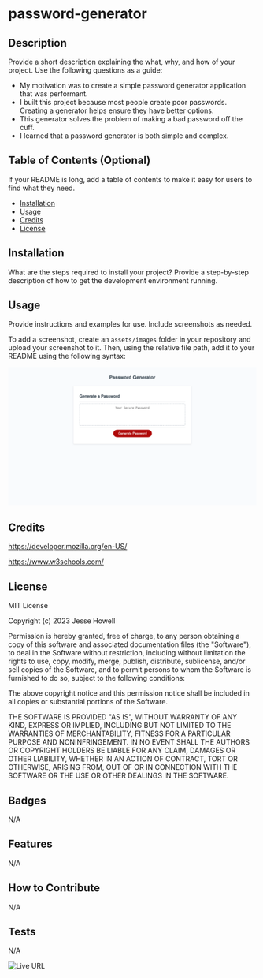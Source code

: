 # password-generator

## Description

Provide a short description explaining the what, why, and how of your project. Use the following questions as a guide:

- My motivation was to create a simple password generator application that was performant.
- I built this project because most people create poor passwords. Creating a generator helps ensure they have better options.
- This generator solves the problem of making a bad password off the cuff.
- I learned that a password generator is both simple and complex.

## Table of Contents (Optional)

If your README is long, add a table of contents to make it easy for users to find what they need.

- [Installation](#installation)
- [Usage](#usage)
- [Credits](#credits)
- [License](#license)

## Installation

What are the steps required to install your project? Provide a step-by-step description of how to get the development environment running.

## Usage

Provide instructions and examples for use. Include screenshots as needed.

To add a screenshot, create an `assets/images` folder in your repository and upload your screenshot to it. Then, using the relative file path, add it to your README using the following syntax:

![Password Generator Screenshot](assets/images/Password-Generator.png)

## Credits

https://developer.mozilla.org/en-US/

https://www.w3schools.com/

## License

MIT License

Copyright (c) 2023 Jesse Howell

Permission is hereby granted, free of charge, to any person obtaining a copy
of this software and associated documentation files (the "Software"), to deal
in the Software without restriction, including without limitation the rights
to use, copy, modify, merge, publish, distribute, sublicense, and/or sell
copies of the Software, and to permit persons to whom the Software is
furnished to do so, subject to the following conditions:

The above copyright notice and this permission notice shall be included in all
copies or substantial portions of the Software.

THE SOFTWARE IS PROVIDED "AS IS", WITHOUT WARRANTY OF ANY KIND, EXPRESS OR
IMPLIED, INCLUDING BUT NOT LIMITED TO THE WARRANTIES OF MERCHANTABILITY,
FITNESS FOR A PARTICULAR PURPOSE AND NONINFRINGEMENT. IN NO EVENT SHALL THE
AUTHORS OR COPYRIGHT HOLDERS BE LIABLE FOR ANY CLAIM, DAMAGES OR OTHER
LIABILITY, WHETHER IN AN ACTION OF CONTRACT, TORT OR OTHERWISE, ARISING FROM,
OUT OF OR IN CONNECTION WITH THE SOFTWARE OR THE USE OR OTHER DEALINGS IN THE
SOFTWARE.

## Badges

N/A

## Features

N/A

## How to Contribute

N/A

## Tests

N/A

![Live URL](https://jesse-howell.github.io/password-generator/)